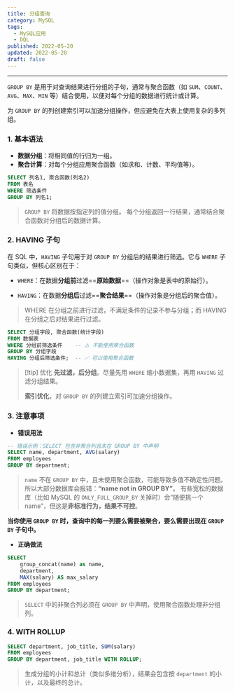```yaml
---
title: 分组查询
category: MySQL
tags:
  - MySQL应用
  - DQL
published: 2022-05-20
updated: 2022-05-20
draft: false
---
```

---

`GROUP BY` 是用于对查询结果进行分组的子句，通常与聚合函数（如 `SUM`、`COUNT`、`AVG`、`MAX`、`MIN` 等）结合使用，以便对每个分组的数据进行统计或计算。

为 `GROUP BY` 的列创建索引可以加速分组操作，但应避免在大表上使用复杂的多列组。

### 1. 基本语法

+ **数据分组**：将相同值的行归为一组。
+ **聚合计算**：对每个分组应用聚合函数（如求和、计数、平均值等）。

```sql
SELECT 列名1, 聚合函数(列名2)
FROM 表名
WHERE 筛选条件
GROUP BY 列名1;
```

> `GROUP BY` 将数据按指定列的值分组。
> 每个分组返回一行结果，通常结合聚合函数对分组后的数据计算。


### 2. HAVING 子句

在 SQL 中，`HAVING` 子句用于对 `GROUP BY` 分组后的结果进行筛选。它与 `WHERE` 子句类似，但核心区别在于：

+ `WHERE`：在数据**分组前**过滤==**原始数据**==（操作对象是表中的原始行）。

+ `HAVING`：在数据**分组后**过滤==**聚合结果**==（操作对象是分组后的聚合值）。

> WHERE 在分组之前进行过滤，不满足条件的记录不参与分组；而 HAVING 在分组之后对结果进行过滤。

``` sql
SELECT 分组字段, 聚合函数(统计字段)
FROM 数据表
WHERE 分组前筛选条件    -- ⚠️ 不能使用聚合函数
GROUP BY 分组字段
HAVING 分组后筛选条件;  -- ✅ 可以使用聚合函数
```

> [!tip] 优化 
> **先过滤，后分组**。尽量先用 `WHERE` 缩小数据集，再用 `HAVING` 过滤分组结果。
>  
> **索引优化**，对 `GROUP BY` 的列建立索引可加速分组操作。

### 3. 注意事项

+ **错误用法**

```sql
-- 错误示例：SELECT 包含非聚合列且未在 GROUP BY 中声明
SELECT name, department, AVG(salary)
FROM employees
GROUP BY department;
```

> `name` 不在 `GROUP BY` 中，且未使用聚合函数，可能导致多值不确定性问题。所以大部分数据库会报错：**“name not in GROUP BY”**。  有些宽松的数据库（比如 MySQL 的 `ONLY_FULL_GROUP_BY` 关掉时）会“随便挑一个 name”，但这是**非标准行为，结果不可控**。


**当你使用 `GROUP BY` 时，查询中的每一列要么需要被聚合，要么需要出现在 `GROUP BY` 子句中。**

+ **正确做法**

```sql
SELECT 
	group_concat(name) as name,
	department, 
	MAX(salary) AS max_salary
FROM employees
GROUP BY department;
```

> `SELECT` 中的非聚合列必须在 `GROUP BY` 中声明，使用聚合函数处理非分组列。

### 4. WITH ROLLUP

```sql
SELECT department, job_title, SUM(salary)
FROM employees
GROUP BY department, job_title WITH ROLLUP;
```

> 生成分组的小计和总计（类似多维分析），结果会包含按 `department` 的小计，以及最终的总计。
